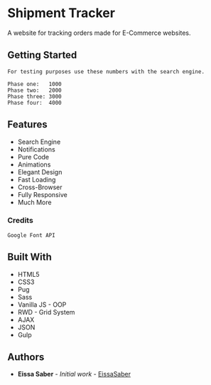 # Shipment Tracker

A website for tracking orders made for E-Commerce websites.


## Getting Started

```
For testing purposes use these numbers with the search engine.

Phase one:   1000
Phase two:   2000
Phase three: 3000
Phase four:  4000
```

## Features
* Search Engine
* Notifications
* Pure Code
* Animations
* Elegant Design
* Fast Loading
* Cross-Browser
* Fully Responsive
* Much More

### Credits

```
Google Font API
```

## Built With

* HTML5
* CSS3
* Pug
* Sass
* Vanilla JS - OOP
* RWD - Grid System
* AJAX
* JSON
* Gulp

## Authors

* **Eissa Saber** - *Initial work* - [EissaSaber](https://github.com/eissapk)
